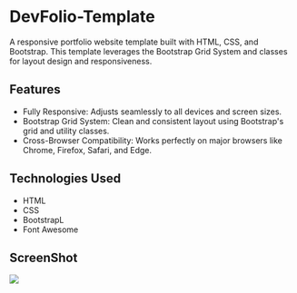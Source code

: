 # DevFolio-Template
A responsive portfolio website template built with HTML, CSS, and Bootstrap. This template leverages the Bootstrap Grid System and classes for layout design and responsiveness.
## Features
<ul>
  <li>Fully Responsive: Adjusts seamlessly to all devices and screen sizes.</li>
  <li>Bootstrap Grid System: Clean and consistent layout using Bootstrap's grid and utility classes.</li>
  <li>Cross-Browser Compatibility: Works perfectly on major browsers like Chrome, Firefox, Safari, and Edge.</li>
</ul>

## Technologies Used
<ul>
  <li>HTML</li>
  <li>CSS</li>
  <li>BootstrapL</li>
  <li>Font Awesome</li>
</ul>

## ScreenShot

<img src ="https://github.com/user-attachments/assets/f6d0ef66-7bb4-4df6-9fef-2e3bbcc2e4bb">
